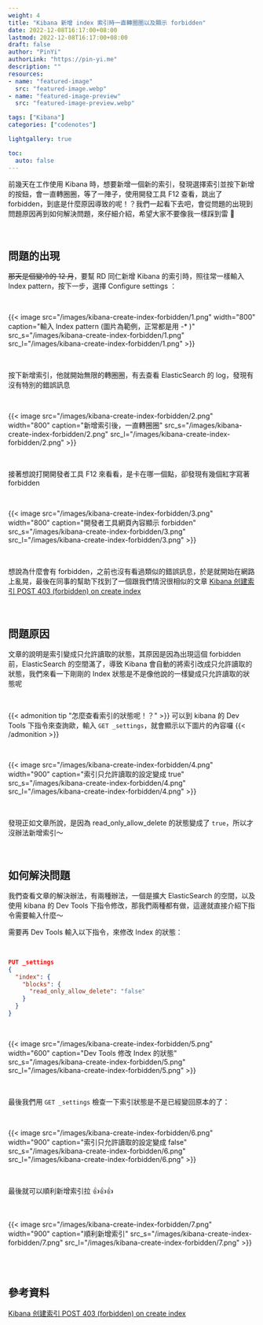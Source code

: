 ```yaml
---
weight: 4
title: "Kibana 新增 index 索引時一直轉圈圈以及顯示 forbidden"
date: 2022-12-08T16:17:00+08:00
lastmod: 2022-12-08T16:17:00+08:00
draft: false
author: "PinYi"
authorLink: "https://pin-yi.me"
description: ""
resources:
- name: "featured-image"
  src: "featured-image.webp"
- name: "featured-image-preview"
  src: "featured-image-preview.webp"

tags: ["Kibana"]
categories: ["codenotes"]

lightgallery: true

toc:
  auto: false
---
```


前幾天在工作使用 Kibana 時，想要新增一個新的索引，發現選擇索引並按下新增的按鈕，會一直轉圈圈，等了一陣子，使用開發工具 F12 查看，跳出了 forbidden，到底是什麼原因導致的呢！？我們一起看下去吧，會從問題的出現到問題原因再到如何解決問題，來仔細介紹，希望大家不要像我一樣踩到雷 🤣

<br>

## 問題的出現

~~那天是個變冷的 12 月~~，要幫 RD 同仁新增 Kibana 的索引時，照往常一樣輸入 Index pattern，按下一步，選擇 Configure settings ：

<br>

{{< image src="/images/kibana-create-index-forbidden/1.png"  width="800" caption="輸入 Index pattern (圖片為範例，正常都是用 -* )" src_s="/images/kibana-create-index-forbidden/1.png" src_l="/images/kibana-create-index-forbidden/1.png" >}}

<br>

按下新增索引，他就開始無限的轉圈圈，有去查看 ElasticSearch 的 log，發現有沒有特別的錯誤訊息

<br>

{{< image src="/images/kibana-create-index-forbidden/2.png"  width="800" caption="新增索引後，一直轉圈圈" src_s="/images/kibana-create-index-forbidden/2.png" src_l="/images/kibana-create-index-forbidden/2.png" >}}

<br>

接著想說打開開發者工具 F12 來看看，是卡在哪一個點，卻發現有幾個紅字寫著 forbidden

<br>

{{< image src="/images/kibana-create-index-forbidden/3.png"  width="800" caption="開發者工具網頁內容顯示 forbidden" src_s="/images/kibana-create-index-forbidden/3.png" src_l="/images/kibana-create-index-forbidden/3.png" >}}

<br>

想說為什麼會有 forbidden，之前也沒有看過類似的錯誤訊息，於是就開始在網路上亂晃，最後在同事的幫助下找到了一個跟我們情況很相似的文章 [Kibana 创建索引 POST 403 (forbidden) on create index](https://www.cnblogs.com/caoweixiong/p/10972120.html)

<br>

## 問題原因

文章的說明是索引變成只允許讀取的狀態，其原因是因為出現這個 forbidden 前，ElasticSearch 的空間滿了，導致 Kibana 會自動的將索引改成只允許讀取的狀態，我們來看一下剛剛的 Index 狀態是不是像他說的一樣變成只允許讀取的狀態呢 

<br>

{{< admonition tip "怎麼查看索引的狀態呢！？" >}}
可以到 kibana 的 Dev Tools 下指令來查詢歐，輸入 `GET _settings`，就會顯示以下圖片的內容囉
{{< /admonition >}}

<br>

{{< image src="/images/kibana-create-index-forbidden/4.png"  width="900" caption="索引只允許讀取的設定變成 true" src_s="/images/kibana-create-index-forbidden/4.png" src_l="/images/kibana-create-index-forbidden/4.png" >}}

<br>

發現正如文章所說，是因為 read_only_allow_delete 的狀態變成了 `true`，所以才沒辦法新增索引～

<br>

## 如何解決問題

我們查看文章的解決辦法，有兩種辦法，一個是擴大 ElasticSearch 的空間，以及使用 kibana 的 Dev Tools 下指令修改，那我們兩種都有做，這邊就直接介紹下指令需要輸入什麼～

需要再 Dev Tools 輸入以下指令，來修改 Index 的狀態：

<br>

```json
PUT _settings
{
  "index": {
    "blocks": {
      "read_only_allow_delete": "false"
    }
  }
}
```
<br>

{{< image src="/images/kibana-create-index-forbidden/5.png"  width="600" caption="Dev Tools 修改 Index 的狀態" src_s="/images/kibana-create-index-forbidden/5.png" src_l="/images/kibana-create-index-forbidden/5.png" >}}

<br>

最後我們用 `GET _settings` 檢查一下索引狀態是不是已經變回原本的了：

<br>

{{< image src="/images/kibana-create-index-forbidden/6.png"  width="900" caption="索引只允許讀取的設定變成 false" src_s="/images/kibana-create-index-forbidden/6.png" src_l="/images/kibana-create-index-forbidden/6.png" >}}

<br>

最後就可以順利新增索引拉 👍👍👍

<br>

{{< image src="/images/kibana-create-index-forbidden/7.png"  width="900" caption="順利新增索引" src_s="/images/kibana-create-index-forbidden/7.png" src_l="/images/kibana-create-index-forbidden/7.png" >}}

<br>

<br>

## 參考資料

[Kibana 创建索引 POST 403 (forbidden) on create index](https://www.cnblogs.com/caoweixiong/p/10972120.html)